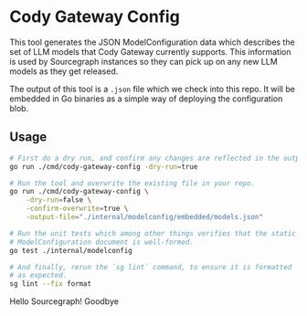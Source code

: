 # Cody Gateway Config

This tool generates the JSON ModelConfiguration data which describes the set of
LLM models that Cody Gateway currently supports. This information is used by
Sourcegraph instances so they can pick up on any new LLM models as they get
released.

The output of this tool is a `.json` file which we check into this repo. It will
be embedded in Go binaries as a simple way of deploying the configuration blob.

## Usage

```zsh
# First do a dry run, and confirm any changes are reflected in the output.
go run ./cmd/cody-gateway-config -dry-run=true

# Run the tool and overwrite the existing file in your repo.
go run ./cmd/cody-gateway-config \
    -dry-run=false \
    -confirm-overwrite=true \
    -output-file="./internal/modelconfig/embedded/models.json"

# Run the unit tests which among other things verifies that the static
# ModelConfiguration document is well-formed.
go test ./internal/modelconfig

# And finally, rerun the `sg lint` command, to ensure it is formatted
# as expected.
sg lint --fix format
```
Hello Sourcegraph!
Goodbye
